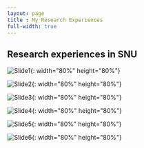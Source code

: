 ```yaml
---
layout: page
title : My Research Experiences
full-width: true
---
```


## Research experiences in SNU

![Slide1](https://jeenskim.github.io/assets/img/Slide1.PNG){: width="80%" height="80%"}

![Slide2](https://jeenskim.github.io/assets/img/Slide2.PNG){: width="80%" height="80%"}

![Slide3](https://github.com/jeenskim/jeenskim.github.io/assets/143062368/73dd0edf-e47c-4601-a6bd-43e3426985b5){: width="80%" height="80%"}

![Slide4](https://jeenskim.github.io/assets/img/Slide4.PNG){: width="80%" height="80%"}

![Slide5](https://github.com/jeenskim/jeenskim.github.io/assets/143062368/16effa1a-efc9-4c79-865f-cb4a021527d2){: width="80%" height="80%"}

![Slide6](https://jeenskim.github.io/assets/img/Slide6.PNG){: width="80%" height="80%"}




